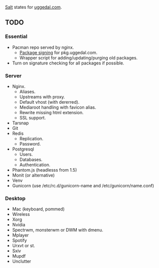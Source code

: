 [Salt][s] states for [uggedal.com][u].

TODO
----

### Essential

* Pacman repo served by nginx.
  - [Package signing](http://jasonwryan.com/blog/2012/03/23/key/)
    for pkg.uggedal.com.
  - Wrapper script for adding/updating/purging old packages.
* Turn on signature checking for all packages if possible.


### Server

* Nginx.
  - Aliases.
  - Upstreams with proxy.
  - Default vhost (with dererred).
  - Mediaroot handling with favicon alias.
  - Rewrite missing html extension.
  - SSL support.
* Tarsnap
* Git
* Redis
  - Replication.
  - Password.
* Postgresql
  - Users.
  - Databases.
  - Authentication.
* Phantom.js (headlesss from 1.5)
* Monit (or alternative)
* Venv
* Gunicorn (use /etc/rc.d/gunicorn-name and /etc/gunicorn/name.conf)


### Desktop

* Mac (keyboard, pommed)
* Wireless
* Xorg
* Nvidia
* Spectrwm, monsterwm or DWM with dmenu.
* Mplayer
* Spotify
* Urxvt or st.
* Sxiv
* Mupdf
* Unclutter


[s]: http://saltstack.org
[u]: http://uggedal.com
